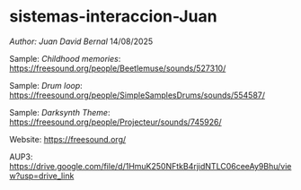 # sistemas-interaccion-Juan

*Author: Juan David Bernal* 
14/08/2025

Sample: *Childhood memories*: https://freesound.org/people/Beetlemuse/sounds/527310/

Sample: *Drum loop*: https://freesound.org/people/SimpleSamplesDrums/sounds/554587/

Sample: *Darksynth Theme*: https://freesound.org/people/Projecteur/sounds/745926/

Website: https://freesound.org/

AUP3: https://drive.google.com/file/d/1HmuK250NFtkB4rjidNTLC06ceeAy9Bhu/view?usp=drive_link

